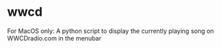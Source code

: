 # wwcd
For MacOS only: A python script to display the currently playing song on WWCDradio.com in the menubar

